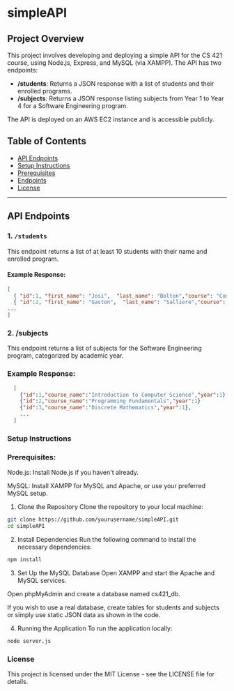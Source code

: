 # simpleAPI

## Project Overview
This project involves developing and deploying a simple API for the CS 421 course, using Node.js, Express, and MySQL (via XAMPP). The API has two endpoints:

- **/students**: Returns a JSON response with a list of students and their enrolled programs.
- **/subjects**: Returns a JSON response listing subjects from Year 1 to Year 4 for a Software Engineering program.

The API is deployed on an AWS EC2 instance and is accessible publicly.

## Table of Contents
- [API Endpoints](#api-endpoints)
- [Setup Instructions](#setup-instructions)
- [Prerequisites](#prerequisties)
- [Endpoints](#endpoints)
- [License](#license)

---

## API Endpoints

### 1. `/students`
This endpoint returns a list of at least 10 students with their name and enrolled program.
#### Example Response:
```json
[
  { "id":1, "first_name": "Josi",  "last_name": "Bolton","course": "Computer Science" },
  { "id":2, "first_name": "Gaston",  "last_name": "Salliere","course": "Software Engineering" },
...
]
```

### 2. /subjects
This endpoint returns a list of subjects for the Software Engineering program, categorized by academic year.
### Example Response:
```json
  [
    {"id":1,"course_name":"Introduction to Computer Science","year":1},
    {"id":2,"course_name":"Programming Fundamentals","year":1}
    {"id":3,"course_name":"Discrete Mathematics","year":1},
    ...
  ]
```
### Setup Instructions
### Prerequisites:
Node.js: Install Node.js if you haven't already.

MySQL: Install XAMPP for MySQL and Apache, or use your preferred MySQL setup.

1. Clone the Repository
Clone the repository to your local machine:
```bash
git clone https://github.com/yourusername/simpleAPI.git
cd simpleAPI
```
2. Install Dependencies
Run the following command to install the necessary dependencies:
```bash
npm install
```
3. Set Up the MySQL Database
Open XAMPP and start the Apache and MySQL services.

Open phpMyAdmin and create a database named cs421_db.

If you wish to use a real database, create tables for students and subjects or simply use static JSON data as shown in the code.

4. Running the Application
To run the application locally:
```bash
node server.js
```
### License
This project is licensed under the MIT License - see the LICENSE file for details.   

